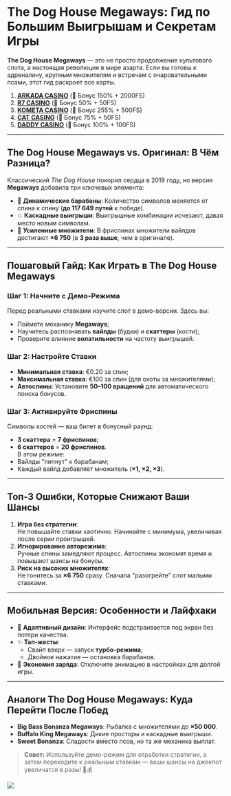 # The Dog House Megaways: Гид по Большим Выигрышам и Секретам Игры

**The Dog House Megaways** — это не просто продолжение культового слота, а настоящая революция в мире азарта. Если вы готовы к адреналину, крупным множителям и встречам с очаровательными псами, этот гид раскроет все карты.

1. **[ARKADA CASINO](https://clck.ru/3Hr27o "ARKADA CASINO")** (🎁 Бонус 150% + 2000FS)
2. **[R7 CASINO](https://clck.ru/3HsT58 "R7 CASINO")** (🎁 Бонус 50% + 50FS)
3. **[KOMETA CASINO](https://clck.ru/3JHf2X "KOMETA CASINO")** (🎁 Бонус 255% + 500FS)
4. **[CAT CASINO](https://clck.ru/3HsTGi "CAT CASINO")** (🎁 Бонус 75% + 50FS)
5. **[DADDY CASINO](https://clck.ru/3HsTSj "DADDY CASINO")** (🎁 Бонус 100% + 100FS)

---

## The Dog House Megaways vs. Оригинал: В Чём Разница?
Классический *The Dog House* покорил сердца в 2019 году, но версия **Megaways** добавила три ключевых элемента:
- 🎰 **Динамические барабаны**: Количество символов меняется от спина к спину (**до 117 649 путей** к победе).
- 💥 **Каскадные выигрыши**: Выигрышные комбинации исчезают, давая место новым символам.
- 🚀 **Усиленные множители**: В фриспинах множители вайлдов достигают **×6 750** (в **3 раза выше**, чем в оригинале).

---

## Пошаговый Гайд: Как Играть в The Dog House Megaways
### Шаг 1: Начните с Демо-Режима
Перед реальными ставками изучите слот в демо-версии. Здесь вы:
- Поймете механику **Megaways**;
- Научитесь распознавать **вайлды** (будки) и **скаттеры** (кости);
- Проверите влияние **волатильности** на частоту выигрышей.

### Шаг 2: Настройте Ставки
- **Минимальная ставка**: €0.20 за спин;
- **Максимальная ставка**: €100 за спин (для охоты за множителями);
- **Автоспины**: Установите **50–100 вращений** для автоматического поиска бонусов.

### Шаг 3: Активируйте Фриспины
Символы костей — ваш билет в бонусный раунд:
- **3 скаттера** = **7 фриспинов**;
- **6 скаттеров** = **20 фриспинов**.  
В этом режиме:
- Вайлды "липнут" к барабанам;
- Каждый вайлд добавляет множитель (**×1, ×2, ×3**).

---

## Топ-3 Ошибки, Которые Снижают Ваши Шансы
1. **Игра без стратегии**:  
   Не повышайте ставки хаотично. Начинайте с минимума, увеличивая после серии проигрышей.
2. **Игнорирование авторежима**:  
   Ручные спины замедляют процесс. Автоспины экономят время и повышают шансы на бонусы.
3. **Риск на высоких множителях**:  
   Не гонитесь за **×6 750** сразу. Сначала "разогрейте" слот малыми ставками.

---

## Мобильная Версия: Особенности и Лайфхаки
- 📱 **Адаптивный дизайн**: Интерфейс подстраивается под экран без потери качества.
- ✨ **Тап-жесты**:  
  - Свайп вверх — запуск **турбо-режима**;
  - Двойное нажатие — остановка барабанов.
- 🔋 **Экономия заряда**: Отключите анимацию в настройках для долгой игры.

---

## Аналоги The Dog House Megaways: Куда Перейти После Побед
- **Big Bass Bonanza Megaways**: Рыбалка с множителями до **×50 000**.
- **Buffalo King Megaways**: Дикие просторы и каскадные выигрыши.
- **Sweet Bonanza**: Сладости вместо псов, но та же механика выплат.

> **Совет:** Используйте демо-режим для отработки стратегии, а затем переходите к реальным ставкам — ваши шансы на джекпот увеличатся в разы! 🎰💰

[![](https://i.ibb.co/tMWstCZ2/Dog-House-1000x800.jpg)](https://clck.ru/3Hr27o)
